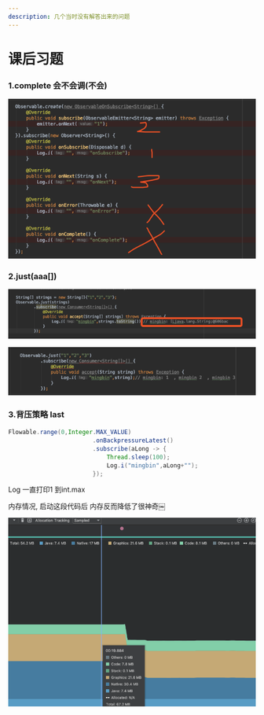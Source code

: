 ```yaml
---
description: 几个当时没有解答出来的问题
---
```


# 课后习题

### 1.complete 会不会调\(不会\)

![](.gitbook/assets/image%20%2810%29.png)

### 2.just\(aaa\[\]\)

![](.gitbook/assets/image.png)

![](.gitbook/assets/image%20%286%29.png)

### 3.背压策略 last

```java
Flowable.range(0,Integer.MAX_VALUE)
                        .onBackpressureLatest()
                        .subscribe(aLong -> {
                            Thread.sleep(100);
                            Log.i("mingbin",aLong+"");
                        });
```

Log 一直打印1 到int.max

内存情况, 启动这段代码后  内存反而降低了很神奇￼

![](.gitbook/assets/image%20%289%29.png)

